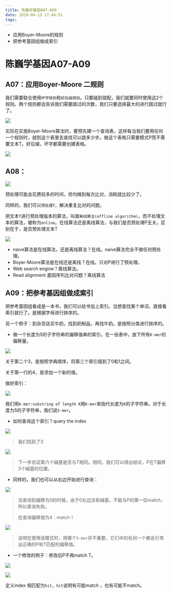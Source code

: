 ```yaml
---
title: 陈巍学基因A07-A09
date: 2018-04-13 17:44:51
tags:
---
```



+ 应用Boyer-Moore的规则
+ 把参考基因组做成索引


# 陈巍学基因A07-A09

## A07：应用Boyer-Moore 二规则

<!-- more -->

我们需要联合使用`坏字规则`和`好后缀规则`。只要碰到错配，我们就要同时使用这2个规则。两个规则都会告诉我们需要跳过的次数，我们只要选择最大的进行跳过就行了。

![](/pic/2017-03/2017-03-12-1.jpg)

实际在实施Boyer-Moore算法时，要预先建一个查询表，这样每当我们要用任何一个规则时，就到这个表里去查找可以跳多少步。做这个表格只需要模式P而不需要文本T。好后缀，坏字都需要创建表格。

![](/pic/2017-03/2017-03-12-2.jpg)


## A08：

![](/pic/2017-03/2017-03-12-3.jpg)

预处理可能会花费较多的时间，但均摊到每次比对，消耗就比较少了。

同样的，我们可以`预处理T`，解决重复比对的问题。

把文本`T`进行预处理版本的算法，叫做`离线算法(offline algorithm)`，而不处理文本的算法，被称为`online`。在线算法还是离线算法，与我们是否预处理P无关。区别在于，是否预处理文本T

![](/pic/2017-03/2017-03-12-4.jpg)

+ naive算法是在线算法，还是离线算法？在线。naive算法完全不做任何预处理。
+ Boyer-Moore算法是在线还是离线？在线。只对P进行了预处理。
+ Web search engine？离线算法。
+ Read alignment 基因序列比对问题？离线算法


## A09：把参考基因组做成索引

把参考基因组看成是一本书，我们可以给书加上索引。当想查找某个单词，直接看索引就行了。是根据字母进行排序的。

另一个例子：到杂货店买牛奶，找到奶制品，再找牛奶。是按照分类进行排序的。



+ 做一个长度为5的子字符串的偏移值串的索引。在一张表中，放下所有`K-mer`的偏移量。

![](/pic/2017-03/2017-03-12-5.jpg)

关于第二个3，是按照字典顺序，将第三个索引插到了0和1之间。

关于第一行的4，是添加一个新的值。

做好索引：

![](/pic/2017-03/2017-03-12-6.jpg)

我们用`K-mer:substring of length K`用`K-mer`来指代长度为`K`的子字符串。对于长度为5的子字符串，我们说`5-mer`。

+ 如何查询这个索引？query the index

![](/pic/2017-03/2017-03-12-7.jpg)

> 我们找到了3

![](/pic/2017-03/2017-03-12-8.jpg)

> 下一步验证第六个碱基是否与T相同。相同，我们可以得出结论，P在T偏移3个碱基的位置。


+ 同样的，我们也可以从右边开始进行查询：

![](/pic/2017-03/2017-03-12-9.jpg)

> 当查询到偏移为0的时候，由于0左边没有碱基，不能与P的第一位match，所以查询失败。
>
> 在查询偏移值为4：match！

![](/pic/2017-03/2017-03-12-10.jpg)

> 说明在使用该模式时，用哪个`5-mer`并不重要，它们中的任何一个都会引导出正确的P和T匹配的偏移值。

+ 一个修改的例子：修改后P不再match T。

![](/pic/2017-03/2017-03-12-11.jpg)

![](/pic/2017-03/2017-03-12-12.jpg)

定义index 相匹配为`hit`，`hit`说明有可能match ，也有可能不match。

